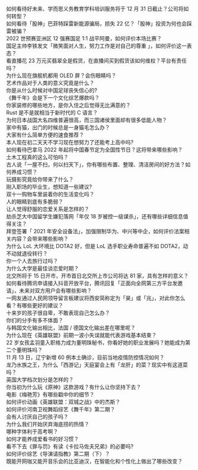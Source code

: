 如何看待好未来、学而思义务教育学科培训服务将于 12 月 31 日截止？公司将如何转型？  
如何看待「股神」巴菲特踩雷新能源骗局，损失 22 亿？「股神」投资为何也会踩雷被骗？  
2022 世预赛亚洲区 12 强赛国足 1:1 战平阿曼，如何评价本场比赛？  
国足主帅李铁发文「微笑面对人生，努力工作是对自己的尊重 」，如何评价这一表态？  
看直播花 23 万元买翡翠全是假货，在直播间买到假货该如何维权？平台有责任吗？  
为什么现在旗舰机都用 OLED 屏？会伤眼睛吗？  
艺术作品对于人类的意义究竟是什么？  
你是从什么时候对中国足球丧失信心的?  
《舞千年》会是下一个文化综艺爆款吗？  
你家装修的哪些地方，是你入住之后觉得无比满意的？  
Rust 是不是就相当于新时代的 C 语言？  
为何日本战国大名四维普遍很高，而三国诸侯里面却有很多低能人物？  
家中有猫，出门的时候总是一身猫毛怎么办？  
大家有什么简单方便的速食推荐？  
本人现在初二天天不学习现在想努力了还能考上高中吗?  
如何看待巴拿马 2022 年起将中国春节定为全国性节日？这将带来哪些影响？  
土木工程真的这么可怕吗？  
古人说「一屋不扫，何以扫天下」，你有哪些布置、整理、清洁房间的好方法？如何养成习惯？  
玩摄影究竟给你带来了什么？  
刚入职场的毕业生，想知道一些建议?  
双十一购物车里装着你的生活变化吗？  
人的眼睛到底有多脆弱？  
让人觉得舒服的恋爱关系是怎样的？  
劫杀芝大中国留学生嫌犯落网「年仅 18 岁被控一级谋杀」，还有哪些详细信息值得关注？  
拜登签署「 2021 年安全设备法」，加强限制华为、中兴等中企，如何评价法案相关内容？会带来哪些影响？  
为什么 LoL 大环境比 DOTA2 好，但是 LoL 选手职业寿命普遍不如 DOTA2，动不动就退役转行？  
你一个人去旅行过吗？  
为什么大学是最佳谈恋爱时期？  
北交所将于 15 日开市，开市首日北交所上市公司将达 81 家，具有怎样的意义？  
如何看待腾讯申请接入抖音开放平台，腾讯回复「正面向全网第三方平台发邀请」，未来对双方用户会有哪些影响？  
一网友通过人民网领导留言板建议将西安简称定为「昊」或「兆」，对此你怎么看？有哪些更好的建议？  
十来岁的孩子很自卑，不敢表现自己怎么办？  
你们的分手有多不体面？  
与韩国文化输出相比，法国 / 德国文化输出差在哪里呢？  
为什么现在《英雄联盟》前期一波小失误就能代表游戏基本结束？  
22 岁女孩孟羽童入职格力成为董明珠秘书，你看好她的职业发展吗？她能成为第二个董明珠吗？  
11 月 13 日，辽宁新增 60 例本土确诊，目前当地疫情防控情况如何？  
龙乃水族之王，为什么「西游记」天庭宴会上有「龙肝」的菜？现实中有这道菜吗？  
英国大学档次划分是怎样的？  
你当初为什么玩《原神》这款游戏？有什么让你坚持下去？  
电影《梅艳芳》有哪些戳中你的细节？  
如何评价动画《英雄联盟：双城之战》中的杰斯？  
如何评价河南卫视舞蹈综艺《舞千年》第二期？  
会有人讨厌自己的孩子吗？  
为什么我们开始厌弃海底捞的热情？  
哪种字体利于高考啊？  
如何才能养成爱看书的好习惯？  
看不下去《罪与罚》有读《卡拉马佐夫兄弟》的必要吗?  
如何评价综艺《导演请指教》第二期（下）？  
既能开网咖又能开音乐会的比亚迪汉，在智能化和个性化上做出了哪些改变？  
